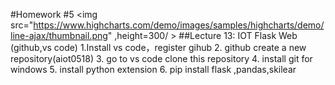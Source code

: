 #Homework #5
<img src="https://www.highcharts.com/demo/images/samples/highcharts/demo/line-ajax/thumbnail.png" ,height=300/ >
##Lecture 13: IOT Flask Web (github,vs code)
1.Install vs code，register gihub
2. github create a new repository(aiot0518)
3. go to vs code clone this repository
4. install git for windows
5. install python extension
6. pip install flask ,pandas,skilear
